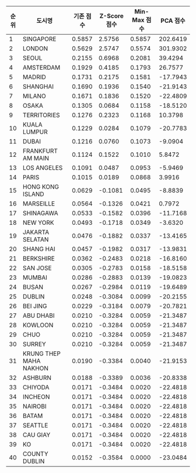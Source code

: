 | 순위 | 도시명 | 기존 점수 | Z-Score 점수 | Min-Max 점수 | PCA 점수 |
|------|--------|-----------|--------------|--------------|----------|
| 1 | SINGAPORE | 0.5857 | 2.5756 | 0.5857 | 202.6419 |
| 2 | LONDON | 0.5629 | 2.5747 | 0.5574 | 301.9302 |
| 3 | SEOUL | 0.2155 | 0.6968 | 0.2081 | 39.4294 |
| 4 | AMSTERDAM | 0.1929 | 0.4185 | 0.1793 | 26.7577 |
| 5 | MADRID | 0.1731 | 0.2175 | 0.1581 | -17.7943 |
| 6 | SHANGHAI | 0.1690 | 0.1936 | 0.1540 | -21.9143 |
| 7 | MILANO | 0.1671 | 0.1836 | 0.1520 | -22.4809 |
| 8 | OSAKA | 0.1305 | 0.0684 | 0.1158 | -18.5120 |
| 9 | TERRITORIES | 0.1276 | 0.2323 | 0.1168 | 10.3798 |
| 10 | KUALA LUMPUR | 0.1229 | 0.0284 | 0.1079 | -20.7783 |
| 11 | DUBAI | 0.1216 | 0.0760 | 0.1073 | -9.0904 |
| 12 | FRANKFURT AM MAIN | 0.1124 | 0.1522 | 0.1010 | 5.8472 |
| 13 | LOS ANGELES | 0.1091 | 0.0487 | 0.0953 | -5.9469 |
| 14 | PARIS | 0.1015 | 0.0189 | 0.0868 | 3.9916 |
| 15 | HONG KONG ISLAND | 0.0629 | -0.1081 | 0.0495 | -8.8839 |
| 16 | MARSEILLE | 0.0564 | -0.1326 | 0.0421 | 0.7972 |
| 17 | SHINAGAWA | 0.0533 | -0.1582 | 0.0396 | -11.7168 |
| 18 | NEW YORK | 0.0493 | -0.1718 | 0.0349 | -3.6320 |
| 19 | JAKARTA SELATAN | 0.0476 | -0.1882 | 0.0337 | -13.4165 |
| 20 | SHANG HAI | 0.0457 | -0.1982 | 0.0317 | -13.9831 |
| 21 | BERKSHIRE | 0.0362 | -0.2483 | 0.0218 | -16.8160 |
| 22 | SAN JOSE | 0.0305 | -0.2783 | 0.0158 | -18.5158 |
| 23 | MUMBAI | 0.0286 | -0.2883 | 0.0139 | -19.0823 |
| 24 | BUSAN | 0.0267 | -0.2984 | 0.0119 | -19.6489 |
| 25 | DUBLIN | 0.0248 | -0.3084 | 0.0099 | -20.2155 |
| 26 | BEI JING | 0.0229 | -0.3184 | 0.0079 | -20.7821 |
| 27 | ABU DHABI | 0.0210 | -0.3284 | 0.0059 | -21.3487 |
| 28 | KOWLOON | 0.0210 | -0.3284 | 0.0059 | -21.3487 |
| 29 | CHUO | 0.0210 | -0.3284 | 0.0059 | -21.3487 |
| 30 | SURREY | 0.0210 | -0.3284 | 0.0059 | -21.3487 |
| 31 | KRUNG THEP MAHA NAKHON | 0.0190 | -0.3384 | 0.0040 | -21.9153 |
| 32 | ASHBURN | 0.0188 | -0.3389 | 0.0036 | -20.8338 |
| 33 | CHIYODA | 0.0171 | -0.3484 | 0.0020 | -22.4818 |
| 34 | INCHEON | 0.0171 | -0.3484 | 0.0020 | -22.4818 |
| 35 | NAIROBI | 0.0171 | -0.3484 | 0.0020 | -22.4818 |
| 36 | BATAM | 0.0171 | -0.3484 | 0.0020 | -22.4818 |
| 37 | SEATTLE | 0.0171 | -0.3484 | 0.0020 | -22.4818 |
| 38 | CAU GIAY | 0.0171 | -0.3484 | 0.0020 | -22.4818 |
| 39 | KO | 0.0171 | -0.3484 | 0.0020 | -22.4818 |
| 40 | COUNTY DUBLIN | 0.0152 | -0.3584 | 0.0000 | -23.0484 |